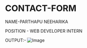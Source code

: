 # CONTACT-FORM

NAME-PARTHAPU NEEHARIKA

POSITION - WEB DEVELOPER INTERN

OUTPUT:- ![Image](https://github.com/user-attachments/assets/386e9130-8457-492b-8f1b-8553e0e49670)
